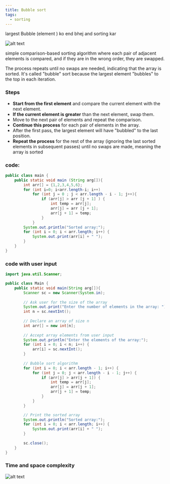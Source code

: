 ```yaml
---
title: Bubble sort
tags:
  - sorting
---
```


largest Bubble (element ) ko end bhej and sorting kar

![alt text](Pastedimage20241031144534.png)


simple comparison-based sorting algorithm where each pair of adjacent elements is compared, and if they are in the wrong order, they are swapped.

The process repeats until no swaps are needed, indicating that the array is sorted. It's called "bubble" sort because the largest element "bubbles" to the top in each iteration.


### Steps

- **Start from the first element** and compare the current element with the next element.
- **If the current element is greater** than the next element, swap them.
- Move to the next pair of elements and repeat the comparison.
- **Continue this process** for each pair of elements in the array.
- After the first pass, the largest element will have "bubbled" to the last position.
- **Repeat the process** for the rest of the array (ignoring the last sorted elements in subsequent passes) until no swaps are made, meaning the array is sorted


### code:
```java
public class main {    
    public static void main (String arg[]){
        int arr[] = {1,2,3,4,5,6};
        for (int i=0; i<arr.length-i; i++)
            for (int j = 0 ; j < arr.length - i - 1; j++){
                if (arr[j] > arr [j + 1] ) {
                    int temp = arr[j];
                    arr[j] = arr [j + 1];
                    arr[j + 1] = temp;
                }
            }
        System.out.println("Sorted array:");
        for (int i = 0; i < arr.length; i++) {
            System.out.print(arr[i] + " ");
        }
    }
}
```



### code with user input
```java
import java.util.Scanner;

public class Main {    
    public static void main(String arg[]){
        Scanner sc = new Scanner(System.in);
        
        // Ask user for the size of the array
        System.out.print("Enter the number of elements in the array: ");
        int n = sc.nextInt();
        
        // Declare an array of size n
        int arr[] = new int[n];
        
        // Accept array elements from user input
        System.out.println("Enter the elements of the array:");
        for (int i = 0; i < n; i++) {
            arr[i] = sc.nextInt();
        }
        
        // Bubble sort algorithm
        for (int i = 0; i < arr.length - 1; i++) {
            for (int j = 0; j < arr.length - i - 1; j++) {
                if (arr[j] > arr[j + 1]) {
                    int temp = arr[j];
                    arr[j] = arr[j + 1];
                    arr[j + 1] = temp;
                }
            }
        }

        // Print the sorted array
        System.out.println("Sorted array:");
        for (int i = 0; i < arr.length; i++) {
            System.out.print(arr[i] + " ");
        }
        
        sc.close();
    }
}

```

### Time and space complexity 
![alt text](Pastedimage20241031152748.png)
